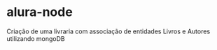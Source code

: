 # alura-node

Criação de uma livraria com associação de entidades Livros e Autores utilizando mongoDB
